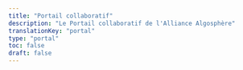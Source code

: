 ```yaml
---
title: "Portail collaboratif"
description: "Le Portail collaboratif de l'Alliance Algosphère"
translationKey: "portal"
type: "portal"
toc: false
draft: false
---
```


